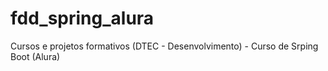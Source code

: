 # fdd_spring_alura
Cursos e projetos formativos (DTEC - Desenvolvimento) - Curso de Srping Boot (Alura)
